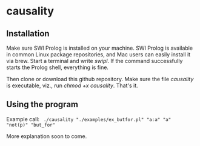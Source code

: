 # causality

## Installation

Make sure SWI Prolog is installed on your machine. SWI Prolog is available in common Linux package repositories, and Mac users can easily install it via brew. Start a terminal and write _swipl_. If the command successfully starts the Prolog shell, everything is fine. 

Then clone or download this github repository. Make sure the file _causality_ is executable, viz., run _chmod +x causality_. That's it.

## Using the program

Example call: 
<code>
./causality "./examples/ex_butfor.pl" "a:a" "a" "not(p)" "but_for"
</code>

More explanation soon to come.
